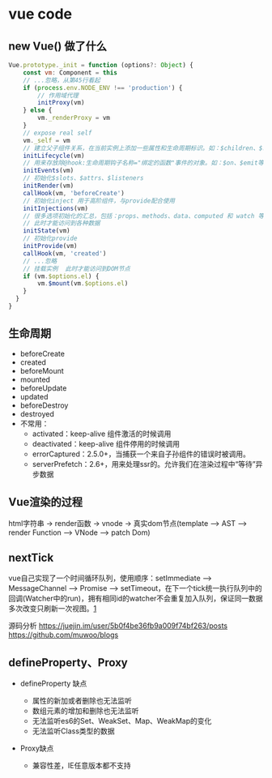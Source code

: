 # vue code

## new Vue() 做了什么
```js
Vue.prototype._init = function (options?: Object) {
    const vm: Component = this
    // ...忽略，从第45行看起
    if (process.env.NODE_ENV !== 'production') {
        // 作用域代理
        initProxy(vm)
    } else {
        vm._renderProxy = vm
    }
    // expose real self
    vm._self = vm
    // 建立父子组件关系，在当前实例上添加一些属性和生命周期标识。如：$children、$refs、_isMounted等。
    initLifecycle(vm)
    // 用来存放除@hook:生命周期钩子名称="绑定的函数"事件的对象。如：$on、$emit等。
    initEvents(vm)
    // 初始化$slots、$attrs、$listeners
    initRender(vm)
    callHook(vm, 'beforeCreate')
    // 初始化inject 用于高阶组件，与provide配合使用
    initInjections(vm) 
    // 很多选项初始化的汇总，包括：props、methods、data、computed 和 watch 等。
    // 此时才能访问到各种数据
    initState(vm)
    // 初始化provide
    initProvide(vm) 
    callHook(vm, 'created')
    // ...忽略
    // 挂载实例  此时才能访问到DOM节点
    if (vm.$options.el) {
        vm.$mount(vm.$options.el)
    }
  }
}
```

## 生命周期
- beforeCreate
- created
- beforeMount
- mounted
- beforeUpdate
- updated
- beforeDestroy
- destroyed
- 不常用： 
    - activated：keep-alive 组件激活的时候调用
    - deactivated：keep-alive 组件停用的时候调用
    - errorCaptured：2.5.0+，当捕获一个来自子孙组件的错误时被调用。
    - serverPrefetch：2.6+，用来处理ssr的。允许我们在渲染过程中“等待”异步数据

## Vue渲染的过程
html字符串 → render函数 → vnode → 真实dom节点(template --> AST --> render Function --> VNode --> patch Dom)

## nextTick
vue自己实现了一个时间循环队列，使用顺序：setImmediate --> MessageChannel --> Promise --> setTimeout，在下一个tick统一执行队列中的回调(Watcher中的run)，拥有相同id的watcher不会重复加入队列，保证同一数据多次改变只刷新一次视图。[1](https://github.com/muwoo/blogs/issues/13)


源码分析
https://juejin.im/user/5b0f4be36fb9a009f74bf263/posts
https://github.com/muwoo/blogs

## defineProperty、Proxy
- defineProperty 缺点
    - 属性的新加或者删除也无法监听
    - 数组元素的增加和删除也无法监听
    - 无法监听es6的Set、WeakSet、Map、WeakMap的变化
    - 无法监听Class类型的数据
    
- Proxy缺点
    - 兼容性差，IE任意版本都不支持
